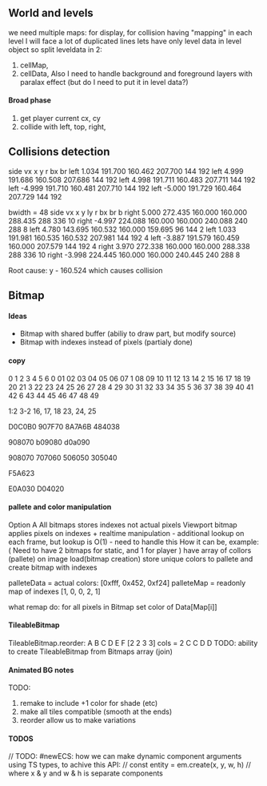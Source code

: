 ## World and levels
we need multiple maps: for display, for collision
having "mapping" in each level I will face a lot of duplicated lines
lets have only level data in level object
so split leveldata in 2:
1. cellMap,
2. cellData,
Also I need to handle background and foreground layers with paralax effect (but do I need to put it in level data?)

#### Broad phase
1. get player current cx, cy
2. collide with left, top, right, 


## Collisions detection
side  vx    x       y       r       bx  br
left  1.034 191.700 160.462 207.700 144 192
left  4.999 191.686 160.508 207.686 144 192
left  4.998 191.711 160.483 207.711 144 192
left -4.999 191.710 160.481 207.710 144 192
left -5.000 191.729 160.464 207.729 144 192

bwidth = 48
side   vx    x       y       ly      r       bx  br  b
right  5.000 272.435 160.000 160.000 288.435 288 336 10
right -4.997 224.088 160.000 160.000 240.088 240 288 8
 left  4.780 143.695 160.532 160.000 159.695 96  144 2
 left  1.033 191.981 160.535 160.532 207.981 144 192 4
 left -3.887 191.579 160.459 160.000 207.579 144 192 4
right  3.970 272.338 160.000 160.000 288.338 288 336 10
right -3.998 224.445 160.000 160.000 240.445 240 288 8

Root cause:
y - 160.524
which causes collision

## Bitmap
#### Ideas
- Bitmap with shared buffer (abiliy to draw part, but modify source)
- Bitmap with indexes instead of pixels (partialy done)
#### copy
   0  1  2  3  4  5  6
0  01 02 03 04 05 06 07
1  08 09 10 11 12 13 14
2  15 16 17 18 19 20 21
3  22 23 24 25 26 27 28
4  29 30 31 32 33 34 35
5  36 37 38 39 40 41 42
6  43 44 45 46 47 48 49

  1:2  3-2
  16, 17, 18
  23, 24, 25

D0C0B0
907F70
8A7A6B
484038

908070
b09080
d0a090

908070
707060
506050
305040

F5A623

E0A030
D04020

#### pallete and color manipulation
Option A
    All bitmaps stores indexes not actual pixels
    Viewport bitmap applies pixels on indexes
    + realtime manipulation
    - additional lookup on each frame, but lookup is O(1)
    - need to handle this
    How it can be, example:
        ( Need to have 2 bitmaps for static, and 1 for player )
        have array of collors (pallete)
        on image load(bitmap creation) store unique colors to pallete and create bitmap with indexes


palleteData = actual colors: [0xfff, 0x452, 0xf24]
palleteMap = readonly map of indexes [1, 0, 0, 2, 1]

what remap do:
for all pixels in Bitmap set color of Data[Map[i]]


#### TileableBitmap
TileableBitmap.reorder:
A B C
D E F
[2 2 3 3] cols = 2
C C
D D
TODO:
ability to create TileableBitmap from Bitmaps array (join)

#### Animated BG notes
TODO:
1. remake to include +1 color for shade (etc)
2. make all tiles compatible (smooth at the ends)
3. reorder allow us to make variations








#### TODOS
// TODO: #newECS: how we can make dynamic component arguments using TS types, to achive this API:
// const entity = em.create(x, y, w, h) // where x & y and w & h is separate components

